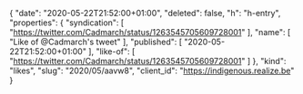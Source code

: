 {
  "date": "2020-05-22T21:52:00+01:00",
  "deleted": false,
  "h": "h-entry",
  "properties": {
    "syndication": [
      "https://twitter.com/Cadmarch/status/1263545705609728001"
    ],
    "name": [
      "Like of @Cadmarch's tweet"
    ],
    "published": [
      "2020-05-22T21:52:00+01:00"
    ],
    "like-of": [
      "https://twitter.com/Cadmarch/status/1263545705609728001"
    ]
  },
  "kind": "likes",
  "slug": "2020/05/aavw8",
  "client_id": "https://indigenous.realize.be"
}
